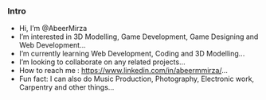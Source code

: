 
### Intro

- Hi, I’m @AbeerMirza
- I’m interested in 3D Modelling, Game Development, Game Designing and Web Development...
- I’m currently learning Web Development, Coding and 3D Modelling...
- I’m looking to collaborate on any related projects...
- How to reach me : https://www.linkedin.com/in/abeermmirza/...
- Fun fact: I can also do Music Production, Photography, Electronic work, Carpentry and other things...

<!---
AbeerMirza/AbeerMirza is a ✨ special ✨ repository because its `README.md` (this file) appears on your GitHub profile.
You can click the Preview link to take a look at your changes.
--->
